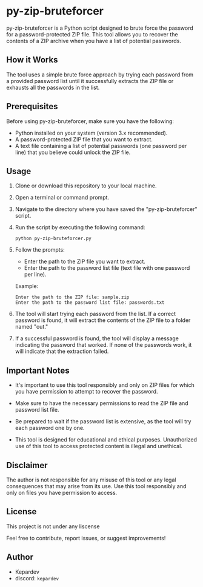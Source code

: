 # py-zip-bruteforcer

py-zip-bruteforcer is a Python script designed to brute force the password for a password-protected ZIP file. This tool allows you to recover the contents of a ZIP archive when you have a list of potential passwords.

## How it Works

The tool uses a simple brute force approach by trying each password from a provided password list until it successfully extracts the ZIP file or exhausts all the passwords in the list.

## Prerequisites

Before using py-zip-bruteforcer, make sure you have the following:

- Python installed on your system (version 3.x recommended).
- A password-protected ZIP file that you want to extract.
- A text file containing a list of potential passwords (one password per line) that you believe could unlock the ZIP file.

## Usage

1. Clone or download this repository to your local machine.

2. Open a terminal or command prompt.

3. Navigate to the directory where you have saved the "py-zip-bruteforcer" script.

4. Run the script by executing the following command:

   ```
   python py-zip-bruteforcer.py
   ```

5. Follow the prompts:

   - Enter the path to the ZIP file you want to extract.
   - Enter the path to the password list file (text file with one password per line).
   
   Example:
   
   ```
   Enter the path to the ZIP file: sample.zip
   Enter the path to the password list file: passwords.txt
   ```

6. The tool will start trying each password from the list. If a correct password is found, it will extract the contents of the ZIP file to a folder named "out."

7. If a successful password is found, the tool will display a message indicating the password that worked. If none of the passwords work, it will indicate that the extraction failed.

## Important Notes

- It's important to use this tool responsibly and only on ZIP files for which you have permission to attempt to recover the password.

- Make sure to have the necessary permissions to read the ZIP file and password list file.

- Be prepared to wait if the password list is extensive, as the tool will try each password one by one.

- This tool is designed for educational and ethical purposes. Unauthorized use of this tool to access protected content is illegal and unethical.

## Disclaimer

The author is not responsible for any misuse of this tool or any legal consequences that may arise from its use. Use this tool responsibly and only on files you have permission to access.

## License

This project is not under any liscense

Feel free to contribute, report issues, or suggest improvements!

## Author
- Kepardev
- discord: `kepardev`
